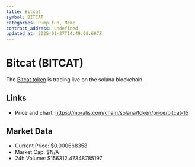 ```yaml
---
title: Bitcat
symbol: BITCAT
categories: Pump.fun, Meme
contract_address: undefined
updated_at: 2025-01-27T14:49:08.697Z
---
```


# Bitcat (BITCAT)
The [Bitcat token](https://moralis.com/chain/solana/token/price/bitcat-15) is trading live on the solana blockchain.

## Links
- Price and chart: https://moralis.com/chain/solana/token/price/bitcat-15

## Market Data
- Current Price: $0.000668358
- Market Cap: $N/A
- 24h Volume: $156312.47348785197
